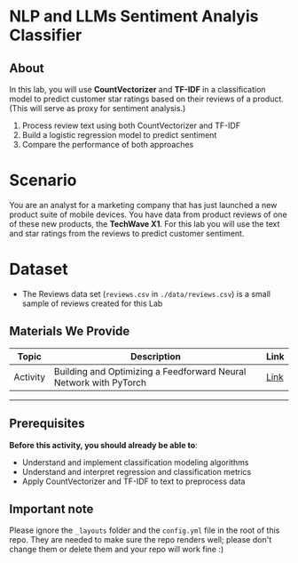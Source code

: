 <h1>
  <span class="prefix"></span>
  <span class="headline">NLP and LLMs Sentiment Analyis Classifier</span>
</h1>


## About
In this lab, you will use **CountVectorizer** and **TF-IDF** in a classification model to predict customer star ratings based on their reviews of a product. (This will serve as proxy for sentiment analysis.)
1. Process review text using both CountVectorizer and TF-IDF
2. Build a logistic regression model to predict sentiment
3. Compare the performance of both approaches 

# Scenario 
You are an analyst for a marketing company that has just launched a new product suite of mobile devices. You have data from product reviews of one of these new products, the **TechWave X1**. For this lab you will use the text and star ratings from the reviews to predict customer sentiment. 

# Dataset
- The Reviews data set (`reviews.csv` in `./data/reviews.csv`) is a small sample of reviews created for this Lab


## Materials We Provide

| Topic | Description | Link |
| --- | --- | --- |
| Activity |  Building and Optimizing a Feedforward Neural Network with PyTorch | [Link](./lab-pytorch-ffn.ipynb)|

---

## Prerequisites
**Before this activity, you should already be able to**:
- Understand and implement classification modeling algorithms
- Understand and interpret regression and classification metrics
- Apply CountVectorizer and TF-IDF to text to preprocess data


## Important note
Please ignore the `_layouts` folder and the `config.yml` file in the root of this repo.  They are needed to make sure the repo renders well; please don't change them or delete them and your repo will work fine :)
